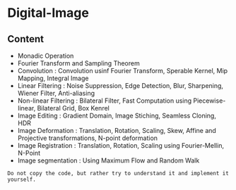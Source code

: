 # Digital-Image

## Content

* Monadic Operation
* Fourier Transform and Sampling Theorem
* Convolution : Convolution usinf Fourier Transform, Sperable Kernel, Mip Mapping, Integral Image
* Linear Filtering : Noise Suppression, Edge Detection, Blur, Sharpening, Wiener Filter, Anti-aliasing
* Non-linear Filtering : Bilateral Filter, Fast Computation using Piecewise-linear, Bilateral Grid, Box Kenrel
* Image Editing : Gradient Domain, Image Stiching, Seamless Cloning, HDR
* Image Deformation : Translation, Rotation, Scaling, Skew, Affine and Projective transformations, N-point deformation
* Image Registration : Translation, Rotation, Scaling using Fourier-Mellin, N-Point
* Image segmentation : Using Maximum Flow and Random Walk

~~~
Do not copy the code, but rather try to understand it and implement it yourself.
